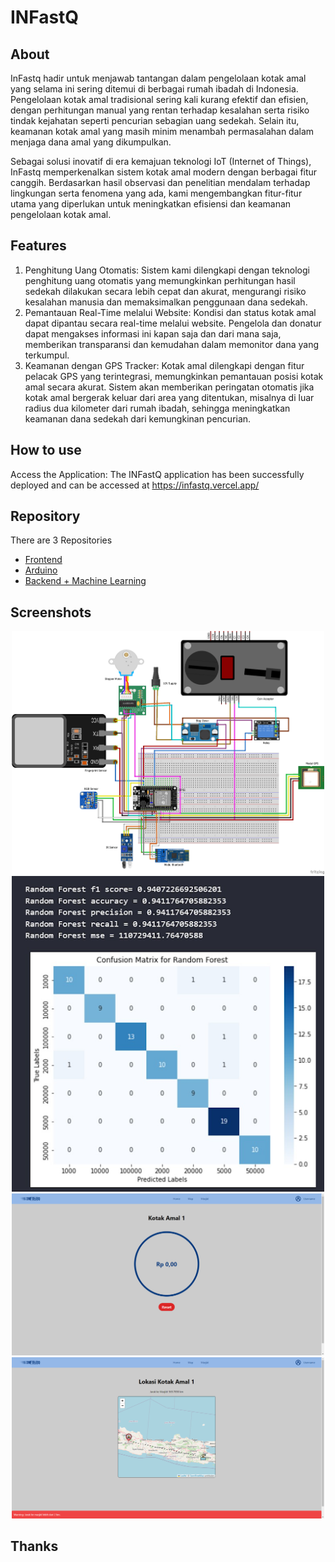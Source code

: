 # INFastQ

## About
InFastq hadir untuk menjawab tantangan dalam pengelolaan kotak amal yang selama ini sering ditemui di berbagai rumah ibadah di Indonesia. Pengelolaan kotak amal tradisional sering kali kurang efektif dan efisien, dengan perhitungan manual yang rentan terhadap kesalahan serta risiko tindak kejahatan seperti pencurian sebagian uang sedekah. Selain itu, keamanan kotak amal yang masih minim menambah permasalahan dalam menjaga dana amal yang dikumpulkan.

Sebagai solusi inovatif di era kemajuan teknologi IoT (Internet of Things), InFastq memperkenalkan sistem kotak amal modern dengan berbagai fitur canggih. Berdasarkan hasil observasi dan penelitian mendalam terhadap lingkungan serta fenomena yang ada, kami mengembangkan fitur-fitur utama yang diperlukan untuk meningkatkan efisiensi dan keamanan pengelolaan kotak amal.

## Features
1. Penghitung Uang Otomatis: Sistem kami dilengkapi dengan teknologi penghitung uang otomatis yang memungkinkan perhitungan hasil sedekah dilakukan secara lebih cepat dan akurat, mengurangi risiko kesalahan manusia dan memaksimalkan penggunaan dana sedekah.
2. Pemantauan Real-Time melalui Website: Kondisi dan status kotak amal dapat dipantau secara real-time melalui website. Pengelola dan donatur dapat mengakses informasi ini kapan saja dan dari mana saja, memberikan transparansi dan kemudahan dalam memonitor dana yang terkumpul.
3. Keamanan dengan GPS Tracker: Kotak amal dilengkapi dengan fitur pelacak GPS yang terintegrasi, memungkinkan pemantauan posisi kotak amal secara akurat. Sistem akan memberikan peringatan otomatis jika kotak amal bergerak keluar dari area yang ditentukan, misalnya di luar radius dua kilometer dari rumah ibadah, sehingga meningkatkan keamanan dana sedekah dari kemungkinan pencurian.

## How to use
Access the Application: The INFastQ application has been successfully deployed and can be accessed at https://infastq.vercel.app/

## Repository

There are 3 Repositories
- [Frontend](https://github.com/Infastq/INFastQ-web)
- [Arduino](https://github.com/Infastq/INFastQ)
- [Backend + Machine Learning](https://github.com/Infastq/infastq-api)

## Screenshots

<!-- add image in asset with same width -->
<div align="center">
  <img src="./assets/1.png" width="500">
</div>
<div align="center">
  <img src="./assets/2.png" width="500">
</div>
<div align="center">
  <img src="./assets/3.png" width="500">
</div>
<div align="center">
  <img src="./assets/4.png" width="500">
</div>

<!-- Thanks -->
## Thanks
